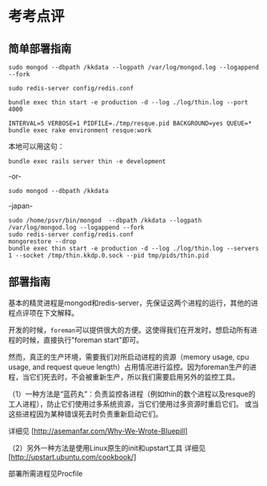 # 考考点评

## 简单部署指南
```
sudo mongod --dbpath /kkdata --logpath /var/log/mongod.log --logappend --fork

sudo redis-server config/redis.conf

bundle exec thin start -e production -d --log ./log/thin.log --port 4000

INTERVAL=5 VERBOSE=1 PIDFILE=./tmp/resque.pid BACKGROUND=yes QUEUE=* bundle exec rake environment resque:work
```

本地可以用这句：
```
bundle exec rails server thin -e development
```

-or-

```
sudo mongod --dbpath /kkdata
```

-japan-

```
sudo /home/psvr/bin/mongod  --dbpath /kkdata --logpath /var/log/mongod.log --logappend --fork
sudo redis-server config/redis.conf
mongorestore --drop
bundle exec thin start -e production -d --log ./log/thin.log --servers 1 --socket /tmp/thin.kkdp.0.sock --pid tmp/pids/thin.pid
```

## 部署指南
基本的精灵进程是mongod和redis-server，先保证这两个进程的运行，其他的进程点评项在下文解释。

开发的时候，`foreman`可以提供很大的方便。这使得我们在开发时，想启动所有进程的时候，直接执行"foreman start"即可。

然而，真正的生产环境，需要我们对所启动进程的资源（memory usage, cpu usage, and request queue length）占用情况进行监控。因为foreman生产的进程，当它们死去时，不会被重新生产，所以我们需要启用另外的监控工具。

（1）一种方法是“蓝药丸”：负责监控各进程（例如thin的数个进程以及resque的工人进程），防止它们使用过多系统资源，当它们使用过多资源时重启它们。
或当这些进程因为某种错误死去时负责重新启动它们。

详细见
[http://asemanfar.com/Why-We-Wrote-Bluepill]


（2）另外一种方法是使用Linux原生的init和upstart工具
详细见
[http://upstart.ubuntu.com/cookbook/]

部署所需进程见Procfile


